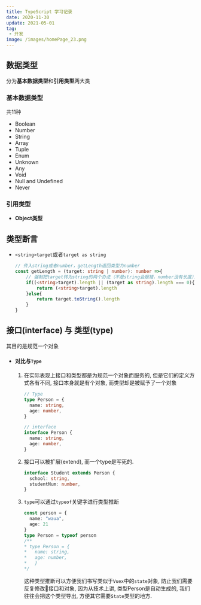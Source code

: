 ```yaml
---
title: TypeScript 学习记录
date: 2020-11-30
update: 2021-05-01
tag: 
 - 开发
image: /images/homePage_23.png
---
```


## 数据类型

分为**基本数据类型**和**引用类型**两大类

### 基本数据类型

共11种

- Boolean
- Number
- String
- Array
- Tuple
- Enum
- Unknown
- Any
- Void
- Null and Undefined
- Never

### 引用类型

- **Object类型**

## 类型断言

- `<string>target`或者`target as string`
  
  ```typescript
  // 传入string或者number，getLength返回类型为number
  const getLength = (target: string | number): number =>{
      // 强制把target转为string的两个办法（不是string会报错，number没有长度），
      if((<string>target).length || (target as string).length === 0){
          return (<string>target).length
      }else{
          return target.toString().length
      }
  }
  ```

## 接口(interface) 与 类型(type)

其目的是规范一个对象

- #### 对比与`Type`
  
  1. 在实际表现上接口和类型都是为规范一个对象而服务的, 但是它们的定义方式各有不同, 接口本身就是有个对象, 而类型却是被赋予了一个对象
      ```typescript
      // Type
      type Person = {
        name: string,
        age: number,
      }

      // interface
      interface Person {
        name: string,
        age: number,
      }
      ```
  2. 接口可以被扩展(extend), 而一个type是写死的.
      ```typescript
      interface Student extends Person {
        school: string,
        studentNum: number,
      }
      ```
  3. `type`可以通过`typeof`关键字进行类型推断

      ```typescript
      const person = {
        name: "waua",
        age: 21
      }
      type Person = typeof person
      /**
      * type Person = {
      *   name: string,
      *   age: number,
      *   }
      */
      ```
      这种类型推断可以方便我们书写类似于`Vuex`中的`state`对象, 防止我们需要反复修改接口和对象, 因为从技术上讲, 类型Person是自动生成的, 我们往往会把这个类型导出, 方便其它需要`State`类型的地方.
